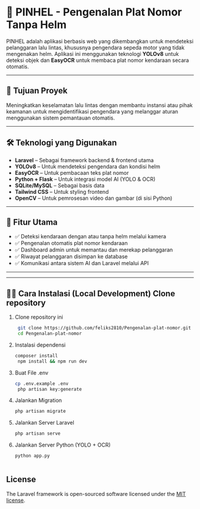 # 🚨 PINHEL - Pengenalan Plat Nomor Tanpa Helm

PINHEL adalah aplikasi berbasis web yang dikembangkan untuk mendeteksi pelanggaran lalu lintas, khususnya pengendara sepeda motor yang tidak mengenakan helm. Aplikasi ini menggunakan teknologi **YOLOv8** untuk deteksi objek dan **EasyOCR** untuk membaca plat nomor kendaraan secara otomatis.

---

## 🎯 Tujuan Proyek

Meningkatkan keselamatan lalu lintas dengan membantu instansi atau pihak keamanan untuk mengidentifikasi pengendara yang melanggar aturan menggunakan sistem pemantauan otomatis.

---

## 🛠 Teknologi yang Digunakan

- **Laravel** – Sebagai framework backend & frontend utama
- **YOLOv8** – Untuk mendeteksi pengendara dan kondisi helm
- **EasyOCR** – Untuk pembacaan teks plat nomor
- **Python + Flask** – Untuk integrasi model AI (YOLO & OCR)
- **SQLite/MySQL** – Sebagai basis data
- **Tailwind CSS** – Untuk styling frontend
- **OpenCV** – Untuk pemrosesan video dan gambar (di sisi Python)

---

## 🧩 Fitur Utama

- ✅ Deteksi kendaraan dengan atau tanpa helm melalui kamera
- ✅ Pengenalan otomatis plat nomor kendaraan
- ✅ Dashboard admin untuk memantau dan merekap pelanggaran
- ✅ Riwayat pelanggaran disimpan ke database
- ✅ Komunikasi antara sistem AI dan Laravel melalui API

---


---

## 🧑‍💻 Cara Instalasi (Local Development) Clone repository

1. Clone repository ini
   ```bash
    git clone https://github.com/feliks2810/Pengenalan-plat-nomor.git
    cd Pengenalan-plat-nomor

3. Instalasi dependensi
   ```bash
   composer install
    npm install && npm run dev

5. Buat File .env
   ```bash
   cp .env.example .env
    php artisan key:generate
7. Jalankan Migration
   ```bash
   php artisan migrate
9. Jalankan Server Laravel
    ```bash
    php artisan serve
11. Jalankan Server Python (YOLO + OCR)
    ```bash
    python app.py



## License

The Laravel framework is open-sourced software licensed under the [MIT license](https://opensource.org/licenses/MIT).
